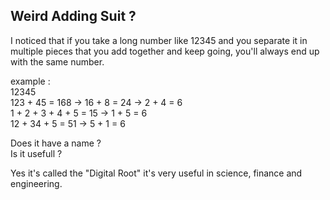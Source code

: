## Weird Adding Suit ?
I noticed that if you take a long number like 12345 and you separate it in multiple pieces that you add together and keep going, you'll always end up with the same number.

example :
<br>
12345
<br>
123 + 45 = 168 -> 16 + 8 = 24 -> 2 + 4 = 6
<br>
1 + 2 + 3 + 4 + 5 = 15 -> 1 + 5 = 6
<br>
12 + 34 + 5 = 51 -> 5 + 1 = 6

Does it have a name ?
<br>
Is it usefull ?

Yes it's called the "Digital Root" it's very useful in science, finance and engineering.
